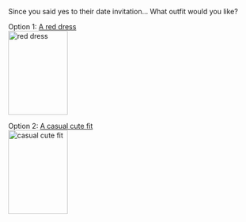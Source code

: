 Since you said yes to their date invitation...
What outfit would you like?

Option 1: [A red dress](fantastic.md) <br>
<img src="https://cdn.shopify.com/s/files/1/0576/4893/products/Perfect_Date_Dress_Red_XB_Shot15_016_grande_50459e27-015e-49fe-a4d9-a608b6efca70_grande.jpg?v=1559173700"
alt="red dress" style="width:120px;height:170px;">

Option 2: [A casual cute fit](good.md) <br>
<img src="https://cdn2-www.thefashionspot.com/assets/uploads/gallery/dove-first-date-outfits/sweater-dove-first-date.jpg" alt="casual cute fit" style="width:120px;height:170px;">

